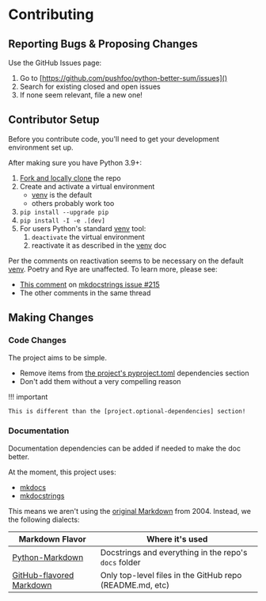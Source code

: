 # Contributing

## Reporting Bugs & Proposing Changes 

Use the GitHub Issues page:

1. Go to [https://github.com/pushfoo/python-better-sum/issues]()
2. Search for existing closed and open issues
3. If none seem relevant, file a new one!

## Contributor Setup

Before you contribute code, you'll need to get your development
environment set up.

[Fork and locally clone]: https://docs.github.com/en/pull-requests/collaborating-with-pull-requests/working-with-forks/fork-a-repo
[venv]: https://docs.python.org/3/library/venv.html
[This comment]: https://github.com/mkdocstrings/mkdocstrings/issues/215#issuecomment-759591821
[mkdocstrings issue #215]: https://github.com/mkdocstrings/mkdocstrings/issues/215

After making sure you have Python 3.9+:

1. [Fork and locally clone] the repo
2. Create and activate a virtual environment
   * [venv][] is the default
   * others probably work too
3. `pip install --upgrade pip`
4. `pip install -I -e .[dev]`
6. For users Python's standard [venv][] tool:
   1. `deactivate` the virtual environment
   2. reactivate it as described in the [venv][] doc

Per the comments on  reactivation seems to be necessary on the default [venv][]. Poetry
and Rye  are unaffected. To learn more, please see:

* [This comment][] on [mkdocstrings issue #215][]
* The other comments in the same thread 

## Making Changes

### Code Changes

[the project's pyproject.toml]: https://github.com/pushfoo/Fontknife/blob/main/pyproject.toml

The project aims to be simple.

* Remove items from [the project's pyproject.toml][] dependencies section
* Don't add them without a very compelling reason

!!! important

    This is different than the [project.optional-dependencies] section!

### Documentation

[original Markdown]: https://daringfireball.net/projects/markdown/
[Python-Markdown]: https://python-markdown.github.io/
[mkdocs/issues/1385]: https://github.com/mkdocs/mkdocs/issues/1385
[Github-flavored Markdown]: https://docs.github.com/en/get-started/writing-on-github/getting-started-with-writing-and-formatting-on-github/about-writing-and-formatting-on-github
[mkdocs]: https://www.mkdocs.org/
[mkdocstrings]: https://mkdocstrings.github.io/

Documentation dependencies can be added if needed to make the
doc better.

At the moment, this project uses:

* [mkdocs][]
* [mkdocstrings][]

This means we aren't using the [original Markdown] from 2004. Instead, we
the following dialects:

| Markdown Flavor              | Where it's used                                            |
|------------------------------|------------------------------------------------------------|
| [Python-Markdown][]          | Docstrings and everything in the repo's `docs` folder      |
| [GitHub-flavored Markdown][] | Only top-level files in the GitHub repo (README.md, etc) |



